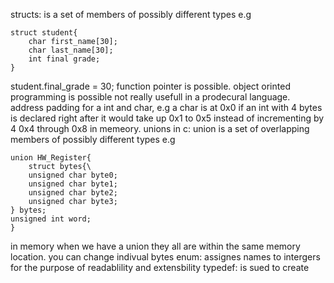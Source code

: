 structs: is a set of members of possibly different types e.g
```
struct student{
    char first_name[30];
    char last_name[30];
    int final grade;
}
```
student.final_grade = 30;
function pointer is possible. object orinted programming is possible not really usefull in a prodecural language.
address padding for a int and char, e.g a char is at 0x0 if an int with 4 bytes is declared right after it would take up 0x1 to 0x5 instead of incrementing by 4 0x4 through 0x8 in memeory.
unions in c:
union is a set of overlapping members of possibly different types e.g
```
union HW_Register{
    struct bytes{\
    unsigned char byte0;
    unsigned char byte1;
    unsigned char byte2;
    unsigned char byte3;
} bytes;
unsigned int word;
}
```
in memory when we have a union they all are within the same memory location. you can change indivual bytes
enum: assignes names to intergers for the purpose of readablility and extensbility 
typedef: is sued to create 
